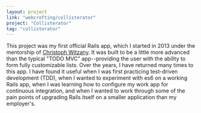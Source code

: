 ```yaml
---
layout: project
link: "webcrofting/collisterator"
project: "Collisterator"
tag: "collisterator"
---
```


This project was my first official Rails app, which I started in 2013 under the
mentorship of [Christoph Witzany](https://github.com/webcrofting). It was built
to be a little more advanced than the typical "TODO MVC" app--providing the user
with the ability to form fully customizable lists. Over the years, I
have returned many times to this app. I have found it useful when I was first
practicing test-driven development (TDD), when I wanted to experiment with es6
on a working Rails app, when I was learning how to configure my work app for
continuous integration, and when I wanted to work through some of the pain points
of upgrading Rails itself on a smaller application than my employer's.
